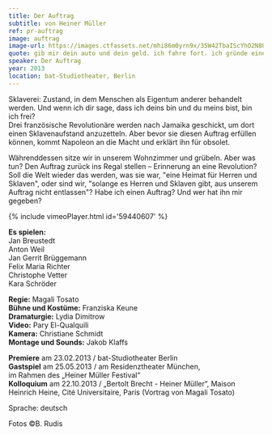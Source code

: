 ```yaml
---
title: Der Auftrag
subtitle: von Heiner Müller
ref: pr-auftrag
image: auftrag
image-url: https://images.ctfassets.net/mhi86m0yrn9x/35W42TbaIScYhO2N8Uuhn9/a70c403fba379d5ae51dd451efb4c9c3/auftrag.jpg
quote: gib mir dein auto und dein geld. ich fahre fort. ich gründe eine welt.
speaker: Der Auftrag
year: 2013
location: bat-Studiotheater, Berlin
---
```


Sklaverei: Zustand, in dem Menschen als Eigentum anderer behandelt werden. Und wenn ich dir sage, dass ich deins bin und du meins bist, bin ich frei?  
Drei französische Revolutionäre werden nach Jamaika geschickt, um dort einen Sklavenaufstand anzuzetteln. Aber bevor sie diesen Auftrag erfüllen können, kommt Napoleon an die Macht und erklärt ihn für obsolet.

Währenddessen sitze wir in unserem Wohnzimmer und grübeln. Aber was tun? Den Auftrag zurück ins Regal stellen – Erinnerung an eine Revolution? Soll die Welt wieder das werden, was sie war, "eine Heimat für Herren und Sklaven", oder sind wir, "solange es Herren und Sklaven gibt, aus unserem Auftrag nicht entlassen"? Habe ich  einen Auftrag? Und wer hat ihn mir gegeben?

{% include vimeoPlayer.html id='59440607' %}

**Es spielen:**  
Jan Breustedt  
Anton Weil  
Jan Gerrit Brüggemann  
Felix Maria Richter  
Christophe Vetter  
Kara Schröder  

**Regie:** Magali Tosato   
**Bühne und Kostüme:** Franziska Keune  
**Dramaturgie:** Lydia Dimitrow  
**Video:** Pary El-Qualquili  
**Kamera:** Christiane Schmidt  
**Montage und Sounds:** Jakob Klaffs  

**Premiere** am 23.02.2013 / bat-Studiotheater Berlin  
**Gastspiel** am 25.05.2013 / am Residenztheater München,  
im Rahmen des „Heiner Müller Festival“  
**Kolloquium** am 22.10.2013 / „Bertolt Brecht - Heiner Müller“, Maison Heinrich Heine, Cité Universitaire, Paris (Vortrag von Magali Tosato)  

Sprache: deutsch

Fotos ©B. Rudis
